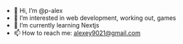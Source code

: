 - 👋 Hi, I’m @p-alex
- 👀 I’m interested in web development, working out, games
- 🌱 I’m currently learning Nextjs
- 📫 How to reach me: alexey9021@gmail.com

<!---
p-alex/p-alex is a ✨ special ✨ repository because its `README.md` (this file) appears on your GitHub profile.
You can click the Preview link to take a look at your changes.
--->
